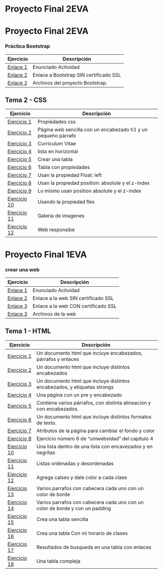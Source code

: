 # Proyecto Final 2EVA
# Proyecto Final 2EVA
### Práctica Bootstrap
Ejercicio  | Descripción
-----------|--------------
[Enlace 1](http://docs.google.com/document/d/18Ru8RTDNnfByqD1XmgBmsbB0heMsepe_rTok2kAbi34/edit?usp=sharing_blank)  | Enunciado Actividad
<a href="http://mundodelasmascotas.infinityfreeapp.com/?i=1" target="_blank">Enlace 2</a> |Enlace a Bootstrap SIN certificado SSL
[Enlace 2](/Tema2/ProyectoBootstrap/)         | Archivos del proyecto Bootstrap.


## Tema 2 - CSS

Ejercicio  | Descripción
-----------|--------------
 [Ejercicio 1](Tema2/Actividades/css/Ejercicio1)         | Propiedades css
 [Ejercicio 2](Tema2/Actividades/css/Ejercicio2)         | Página web sencilla con un encabezado h1 y un pequeño párrafo
 [Ejercicio 3](Tema2/Actividades/css/Ejercicio3)         | Curriculum Vitae
 [Ejercicio 4](Tema2/Actividades/css/Ejercicio4)         | lista en horizontal
 [Ejercicio 5](Tema2/Actividades/css/Ejercicio5)         | Crear una tabla
 [Ejercicio 6](Tema2/Actividades/css/Ejercicio6)         | Tabla con propiedades
 [Ejercicio 7](Tema2/Actividades/css/Ejercicio7)         | Usan la propiedad Float: left
 [Ejercicio 8](Tema2/Actividades/css/Ejercicio8)         | Usan la propiedad position: absolute y el z-index
 [Ejercicio 9](Tema2/Actividades/css/Ejercicio9)         | Lo mismo usan position absolute y el z-index
 [Ejercicio 10](Tema2/Actividades/css/Ejercicio10)       | Usando la propiedad flex
 [Ejercicio 11](Tema2/Actividades/css/Ejercicio11)       | Galería de imagenes
 [Ejercicio 12](Tema2/Actividades/css/Ejercicio12)       | Web responsibe






# Proyecto Final 1EVA
### crear una web
Ejercicio  | Descripción
-----------|--------------
[Enlace 1](http://docs.google.com/document/d/18Ru8RTDNnfByqD1XmgBmsbB0heMsepe_rTok2kAbi34/edit?usp=sharing_blank)  | Enunciado Actividad
<a href="http://paginaweb.kesug.com/index-en.html" target="_blank">Enlace 2</a> | Enlace a la web SIN certificado SSL
<a href="http://paginaweb.kesug.com/index-en.html" target="_blank">Enlace 3</a> | Enlace a la web CON certificado SSL
[Enlace 3](https://github.com/Jramesp/LLMM1DAW/tree/bee57446434441f048a2fd664e23ebe3c5d2843c/Tema1/Paginaweb) | Archivos de la web



## Tema 1 - HTML

Ejercicio  | Descripción
-----------|--------------
 [Ejercicio 1](/Tema1/Ejercicio1.html)         | Un documento html que incluye encabezados, párrafos y enlaces
 [Ejercicio 2](/Tema1/Ejercicio2.html)         | Un documento html que incluye distintos encabezados
 [Ejercicio 3](/Tema1/Ejercicio3.html)         | Un documento html que incluye distintos encabezados, y etiquetas strongs
 [Ejercicio 4](/Tema1/Ejercicio4.html)         | Una página con un pre y encabezado
 [Ejercicio 5](/Tema1/Ejercicio5.html)         | Contiene varios párrafos, con distinta alineación y con encabezados.
 [Ejercicio 6](/Tema1/Ejercicio6.html)         | Un documento html que incluye distintos formatos de texto.
 [Ejercicio 7](/Tema1/Ejercicio7.html)         | Atributos de la página para cambiar el fondo y color
 [Ejercicio 8](/Tema1/Ejercicio8)         | Ejercicio número 6 de “uniwebsidad” del capítulo 4 
 [Ejercicio 10](/Tema1/Ejercicio10)         | Una lista dentro de una lista con encavezados y en negritas
 [Ejercicio 11](/Tema1/Ejercicio11)         | Listas ordenadas y desordenadas
 [Ejercicio 12](/Tema1/Ejercicio12)         | Agrega calses y dale color a cada clase
 [Ejercicio 13](/Tema1/Ejercicio13)         | Varios parrafos con cabecera cada uno con un color de borde
 [Ejercicio 14](/Tema1/Ejercicio14)         | Varios parrafos con cabecera cada uno con un color de borde y con un padding
 [Ejercicio 15](/Tema1/Ejercicio15)         | Crea una tabla sencilla
 [Ejercicio 16](/Tema1/Ejercicio16)         | Crea una tabla Con mi horario de clases
 [Ejercicio 17](/Tema1/Ejercicio17)         | Resultados de busqueda en una tabla con enlaces
 [Ejercicio 18](/Tema1/Ejercicio18)         | Una tabla compleja


 
